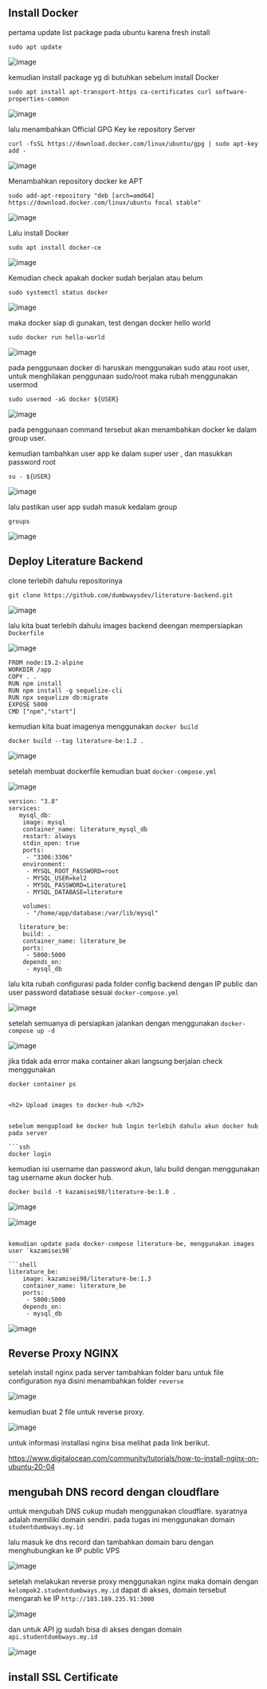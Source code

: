 <h2> Install Docker </h2>

pertama update list package pada ubuntu karena fresh install

```shell
sudo apt update
```

![image](https://user-images.githubusercontent.com/56806850/205819899-16dd96a1-9aaf-43fa-8f7c-92b52a1cd8e8.png)


kemudian install  package yg di butuhkan sebelum install Docker 

```shell
sudo apt install apt-transport-https ca-certificates curl software-properties-common

```

![image](https://user-images.githubusercontent.com/56806850/205821533-2f7d2680-2976-4584-bfc4-93422987c9d1.png)


lalu menambahkan Official GPG Key ke repository Server 

```shell
curl -fsSL https://download.docker.com/linux/ubuntu/gpg | sudo apt-key add -
```

![image](https://user-images.githubusercontent.com/56806850/205821756-77dcfeeb-d4d9-4642-a366-22bc1b89c13e.png)

Menambahkan repository docker ke APT 


```shell
sudo add-apt-repository "deb [arch=amd64] https://download.docker.com/linux/ubuntu focal stable"
```
![image](https://user-images.githubusercontent.com/56806850/205821901-9636dd35-07ac-40ca-ac21-527fce76bbf5.png)

Lalu install Docker 

```shell
sudo apt install docker-ce
```
![image](https://user-images.githubusercontent.com/56806850/205822136-2feb81bf-81d8-41a4-87d4-bc37df0322b8.png)

Kemudian check apakah docker sudah berjalan atau belum 

```shell
sudo systemctl status docker
```

![image](https://user-images.githubusercontent.com/56806850/205822493-0ca21df8-77e1-44b4-88dd-ace0da69a34d.png)

maka docker siap di gunakan, test dengan docker hello world

```shell
sudo docker run hello-world
```

![image](https://user-images.githubusercontent.com/56806850/205822650-abd26026-9837-4d47-9a69-9e95041ee76c.png)


pada penggunaan docker di haruskan menggunakan sudo atau root user, untuk menghilakan penggunaan sudo/root maka rubah menggunakan usermod

```shell 
sudo usermod -aG docker ${USER}
```
![image](https://user-images.githubusercontent.com/56806850/205822965-f4c71c6c-7500-4691-b51a-5bd497a4923a.png)

pada penggunaan command tersebut akan menambahkan docker ke dalam group user. 

kemudian tambahkan user app ke dalam super user , dan masukkan password root

```shell
su - ${USER}
```
![image](https://user-images.githubusercontent.com/56806850/205823217-4c9cfe90-ed54-4bde-9e2d-19a4e2b280b4.png)

lalu pastikan user app sudah masuk kedalam group

```shell
groups
```
![image](https://user-images.githubusercontent.com/56806850/205823306-54c3ac83-f27e-4d4b-a80c-f2f18254265d.png)


<h2> Deploy Literature Backend </h2>

clone terlebih dahulu repositorinya 

```shell
git clone https://github.com/dumbwaysdev/literature-backend.git
```
![image](https://user-images.githubusercontent.com/56806850/205825389-fe6d7cbb-0038-43b8-a466-efeab0d17d14.png)


lalu kita buat terlebih dahulu images backend deengan mempersiapkan `Dockerfile`


![image](https://user-images.githubusercontent.com/56806850/206176778-0e470a13-3f8e-4cc3-92c0-01ebd7a1b5eb.png)

```shell
FROM node:19.2-alpine
WORKDIR /app
COPY . .
RUN npm install
RUN npm install -g sequelize-cli
RUN npx sequelize db:migrate
EXPOSE 5000
CMD ["npm","start"]
```

kemudian kita buat imagenya menggunakan ` docker build `

```shell
docker build --tag literature-be:1.2 .
```
![image](https://user-images.githubusercontent.com/56806850/205839275-88307225-ef9e-44b9-a571-95e1a6fcc66a.png)



setelah membuat dockerfile kemudian buat `docker-compose.yml`

![image](https://user-images.githubusercontent.com/56806850/206177283-d75cf601-18ee-44d7-84a6-4d69b9290163.png)

```shell
version: "3.8"
services:
   mysql_db:
    image: mysql
    container_name: literature_mysql_db
    restart: always
    stdin_open: true
    ports:
     - "3306:3306"
    environment:
     - MYSQL_ROOT_PASSWORD=root
     - MYSQL_USER=kel2
     - MYSQL_PASSWORD=Literature1
     - MYSQL_DATABASE=literature

    volumes:
     - "/home/app/database:/var/lib/mysql"

   literature_be:
    build: .
    container_name: literature_be
    ports:
     - 5000:5000
    depends_on:
     - mysql_db
```


lalu kita rubah configurasi pada folder config backend dengan IP public dan user password database sesuai `docker-compose.yml`


![image](https://user-images.githubusercontent.com/56806850/206177592-054e3636-3b0e-4104-9b48-73288d38d663.png)

setelah semuanya di persiapkan jalankan dengan menggunakan `docker-compose up -d`

![image](https://user-images.githubusercontent.com/56806850/206177779-c94f904e-b01e-472e-a72b-dc3a4d84135e.png)

jika tidak ada error maka container akan langsung berjalan  check menggunakan

```shell
docker container ps


<h2> Upload images to docker-hub </h2>


sebelum mengupload ke docker hub login terlebih dahulu akun docker hub pada server

```ssh
docker login
```
kemudian isi username dan password akun, lalu
build dengan menggunakan tag username akun docker hub.

```shell
docker build -t kazamisei98/literature-be:1.0 .
```

![image](https://user-images.githubusercontent.com/56806850/206129626-c8d685ca-fadd-4b26-a719-9fbb90f71057.png)

![image](https://user-images.githubusercontent.com/56806850/206177057-bee6d27b-02eb-42a6-9f34-d39373011541.png)

```

kemudian update pada docker-compose literature-be, menggunakan images user `kazamisei98`

```shell
literature_be:
    image: kazamisei98/literature-be:1.3
    container_name: literature_be
    ports:
     - 5000:5000
    depends_on:
     - mysql_db

```


![image](https://user-images.githubusercontent.com/56806850/206169756-ded2c7ef-fa20-4a24-aa73-72c76fe4a08b.png)




<h2> Reverse Proxy NGINX </h2>

setelah install nginx pada server tambahkan folder baru untuk file configuration nya disini menambahkan folder `reverse`

![image](https://user-images.githubusercontent.com/56806850/206171587-a832dee3-6f81-4d7f-8719-b724b947dbc8.png)


kemudian buat 2 file untuk reverse proxy.


![image](https://user-images.githubusercontent.com/56806850/206174228-0d14d150-3dfc-43f0-b67c-b017c966a0c7.png)


untuk informasi installasi nginx bisa melihat pada link berikut.

https://www.digitalocean.com/community/tutorials/how-to-install-nginx-on-ubuntu-20-04


<h2> mengubah DNS record dengan cloudflare </h2>

untuk mengubah DNS cukup mudah menggunakan cloudflare. syaratnya adalah memiliki domain sendiri. pada tugas ini menggunakan domain `studentdumbways.my.id`

lalu masuk ke dns record dan tambahkan domain baru dengan menghubungkan ke IP public VPS

![image](https://user-images.githubusercontent.com/56806850/206173435-ee0b3ff3-b2d6-4db2-8276-0ebd87b3a83c.png)


setelah melakukan reverse proxy menggunakan nginx maka domain dengan `kelompok2.studentdumbways.my.id` dapat di akses, domain tersebut mengarah ke IP `http://103.189.235.91:3000`

![image](https://user-images.githubusercontent.com/56806850/206178472-a9d9858d-edd9-41ab-80fb-56d9f42810eb.png)

dan untuk API jg sudah bisa di akses dengan domain `api.studentdumbways.my.id`

![image](https://user-images.githubusercontent.com/56806850/206178593-2cec4662-18eb-4d13-beb9-b0a0612310f7.png)

<h2> install SSL Certificate </h2>
